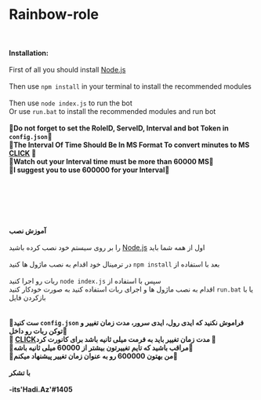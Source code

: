 # Rainbow-role
<br><br>
**Installation:**
<br><br>
First of all you should install <a href="https://nodejs.org/en/">Node.js</a>
<br><br>
Then use `npm install` in your terminal to install the recommended modules
<br><br>
Then use `node index.js` to run the bot 
<br>
Or use `run.bat` to install the recommended modules and run bot
<br><br>
**🔴Do not forget to set the RoleID, ServeID, Interval and bot Token in `config.json`🔴**
<br>
**🔴The Interval Of Time Should Be In MS Format To convert minutes to MS [CLICK](http://72.9.151.42/time/minutes-to-milliseconds-conversion.html) 🔴**
<br>
**🔴Watch out your Interval time must be more than 60000 MS🔴**
<br>
**🔴I suggest you to use 600000 for your Interval🔴**
<br>
<br><br>
#
<br><br>
**آموزش نصب**
<br><br>
را بر روی سیستم خود نصب کرده باشید <a href="https://nodejs.org/en/">Node.js</a> اول از همه شما باید 
<br><br>
 در ترمینال خود اقدام به نصب ماژول ها کنید `npm install` بعد با استفاده از 
<br><br>
ربات رو اجرا کنید `node index.js` سپس با استفاده از
<br>
اقدام به  نصب ماژول ها و اجرای ربات استفاده کنید به صورت خودکار کنید `run.bat` یا با بازکردن فایل  
<br><br>
**🔴ست کنید `config.json` فراموش نکنید که ایدی رول، ایدی سرور،  مدت زمان تغییر و توکن ربات رو داخل🔴**
<br>
**🔴 [CLICK](http://72.9.151.42/time/minutes-to-milliseconds-conversion.html)مدت زمان تغییر باید به فرمت میلی ثانیه باشد برای کانورت کرد 🔴**
<br>
**🔴مراقب باشید که تایم تغییرتون بیشتر از 60000 میلی ثانیه باشه🔴**
<br>
**🔴من بهتون 600000 رو به عنوان زمان تغییر پیشنهاد میکنم🔴**
<br><br>
**با تشکر
<br><br>
-its'Hadi.Az'#1405**
